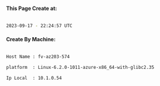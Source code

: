 
   
#### This Page Create at:

```bash

2023-09-17 - 22:24:57 UTC

```

#### Create By Machine:

```bash

Host Name : fv-az203-574

platform  : Linux-6.2.0-1011-azure-x86_64-with-glibc2.35

Ip Local  : 10.1.0.54

```

